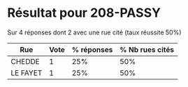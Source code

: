 # Résultat pour 208-PASSY

Sur 4 réponses dont 2 avec une rue cité (taux réussite 50%)

| Rue | Vote | % réponses | % Nb rues cités|
|-----|------|------------|----------------|
| CHEDDE | 1 | 25% | 50%|
| LE FAYET | 1 | 25% | 50%|
